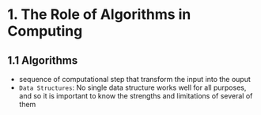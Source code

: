 # 1. The Role of Algorithms in Computing

## 1.1 Algorithms
* sequence of computational step that transform the input into the ouput
* `Data Structures`: No single data structure works well for all purposes, and so it is important to know the strengths and limitations of several of them
